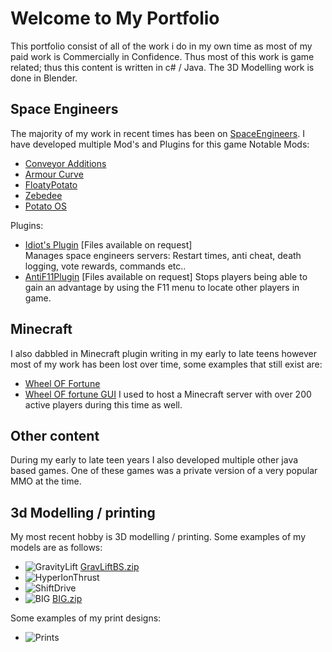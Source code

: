 # Welcome to My Portfolio

This portfolio consist of all of the work i do in my own time as most of my paid work is Commercially in Confidence.
Thus most of this work is game related; thus this content is written in c# / Java. The 3D Modelling work is done in Blender.

## Space Engineers
The majority of my work in recent times has been on [SpaceEngineers](https://www.spaceengineersgame.com).
 I have developed multiple Mod's and Plugins for this game
  Notable Mods:
  - [Conveyor Additions](https://steamcommunity.com/sharedfiles/filedetails/?id=2642594104)
  - [Armour Curve](https://steamcommunity.com/sharedfiles/filedetails/?id=2641641831)
  - [FloatyPotato](https://steamcommunity.com/sharedfiles/filedetails/?id=2433763460)
  - [Zebedee](https://steamcommunity.com/sharedfiles/filedetails/?id=2367804078)
  - [Potato OS](https://pastebin.com/ptFnSjaL)
 
  Plugins:
  - [Idiot's Plugin]() [Files available on request]  
      Manages space engineers servers:
       Restart times, anti cheat, death logging, vote rewards, commands etc..
  - [AntiF11Plugin]() [Files available on request]
      Stops players being able to gain an advantage by using the F11 menu to locate other players in game.
 
## Minecraft
I also dabbled in Minecraft plugin writing in my early to late teens however most of my work has been lost over time, some examples that still exist are:
 - [Wheel OF Fortune](https://www.curseforge.com/minecraft/bukkit-plugins/wheeloffortune)
 - [Wheel OF fortune GUI](https://www.curseforge.com/minecraft/bukkit-plugins/wheel-of-fortune-gui)
I used to host a Minecraft server with over 200 active players during this time as well.

## Other content
During my early to late teen years I also developed multiple other java based games.
One of these games was a private version of a very popular MMO at the time.

## 3d Modelling / printing
  My most recent hobby is 3D modelling / printing. 
  Some examples of my models are as follows:
  - ![GravityLift](https://puu.sh/J8L4b/7ac16ebd8d.png) [GravLiftBS.zip](https://github.com/lumbyjack/lumbyjack.github.io/files/9019835/GravLiftBS.zip)
  - ![HyperIonThrust](https://puu.sh/J8L2j/2d58bdefa7.png)
  - ![ShiftDrive](https://puu.sh/J8L3E/75723aee96.png)
  - ![BIG](https://puu.sh/J8L3S/68e932f034.png) [BIG.zip](https://github.com/lumbyjack/lumbyjack.github.io/files/9019842/BIG.zip)
  
  Some examples of my print designs:
  - ![Prints](https://puu.sh/J8L72/b6010e92d5.png)
  

  
